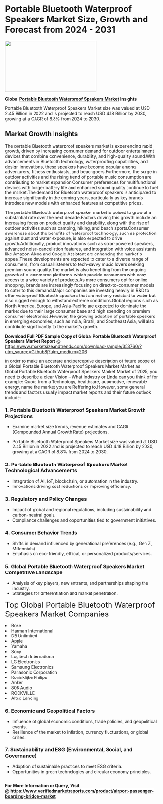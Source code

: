 <H1>Portable Bluetooth Waterproof Speakers Market Size, Growth and Forecast from 2024 - 2031</H1><img class="aligncenter size-medium wp-image-584254" src="https://thirdeyenews.in/wp-content/uploads/2024/09/Global-Market-Research-300x168.jpeg" alt="" width="300" height="168" /><p><strong>Global&nbsp;<a href="https://www.marketsizeandtrends.com/download-sample/353760/?utm_source=Github8j?utm_medium=206">Portable Bluetooth Waterproof Speakers Market</a> Insights</strong></p><p>Portable Bluetooth Waterproof Speakers Market size was valued at USD 2.45 Billion in 2022 and is projected to reach USD 4.18 Billion by 2030, growing at a CAGR of 8.8% from 2024 to 2030.</p><p><h2>Market Growth Insights</h2> <p>The portable Bluetooth waterproof speakers market is experiencing rapid growth, driven by increasing consumer demand for outdoor entertainment devices that combine convenience, durability, and high-quality sound.With advancements in Bluetooth technology, waterproofing capabilities, and design innovations, these speakers have become popular among adventurers, fitness enthusiasts, and beachgoers.Furthermore, the surge in outdoor activities and the rising trend of portable music consumption are contributing to market expansion.Consumer preferences for multifunctional devices with longer battery life and enhanced sound quality continue to fuel the market.The demand for Bluetooth waterproof speakers is anticipated to increase significantly in the coming years, particularly as key brands introduce new models with enhanced features at competitive prices.</p> <p>The portable Bluetooth waterproof speaker market is poised to grow at a substantial rate over the next decade.Factors driving this growth include an increasing focus on product quality and durability, along with the rise of outdoor activities such as camping, hiking, and beach sports.Consumer awareness about the benefits of waterproof technology, such as protection against dust and water exposure, is also expected to drive growth.Additionally, product innovations such as solar-powered speakers, advanced noise-cancellation features, and integration with voice assistants like Amazon Alexa and Google Assistant are enhancing the market's appeal.These developments are expected to cater to a diverse range of consumers, from casual listeners to tech-savvy music lovers seeking premium sound quality.The market is also benefiting from the ongoing growth of e-commerce platforms, which provide consumers with easy access to a wide variety of products.As more consumers opt for online shopping, brands are increasingly focusing on direct-to-consumer models to cater to this demand.Major companies are investing heavily in R&D to offer waterproof Bluetooth speakers that are not only resistant to water but also rugged enough to withstand extreme conditions.Global regions such as North America, Europe, and Asia-Pacific are expected to dominate the market due to their large consumer base and high spending on premium consumer electronics.However, the growing adoption of portable speakers in emerging economies, such as India, Brazil, and Southeast Asia, will also contribute significantly to the market’s growth.<p><span class=""><strong>Download Full PDF Sample Copy of Global Portable Bluetooth Waterproof Speakers Market Report</strong> @ <a href="https://www.marketsizeandtrends.com/download-sample/353760/?utm_source=Github8j?utm_medium=206" target="_blank">https://www.marketsizeandtrends.com/download-sample/353760/?utm_source=Github8j?utm_medium=206</a></span></p><p>In order to make an accurate and perceptive description of future scope of a Global&nbsp;Portable Bluetooth Waterproof Speakers Market Market as Global&nbsp;Portable Bluetooth Waterproof Speakers Market Market of 2025, you need to describe a clear Vision &ndash; What Industry or Linda can you think of for example: Quote from a Technology, healthcare, automotive, renewable energy, name the market you are Reffering to.However, some general trends and factors usually impact market reports and their future outlook include:</p><h3>1.&nbsp;<strong>Portable Bluetooth Waterproof Speakers Market Growth Projections</strong></h3><ul><li>Examine market size trends, revenue estimates and CAGR (Compounded Annual Growth Rate) projections.</li><li><p>Portable Bluetooth Waterproof Speakers Market size was valued at USD 2.45 Billion in 2022 and is projected to reach USD 4.18 Billion by 2030, growing at a CAGR of 8.8% from 2024 to 2030.</p></li></ul><h3>2.&nbsp;<strong>Portable Bluetooth Waterproof Speakers Market Technological Advancements</strong></h3><ul><li>Integration of AI, IoT, blockchain, or automation in the industry.</li><li>Innovations driving cost reductions or improving efficiency.</li></ul><h3>3.&nbsp;<strong>Regulatory and Policy Changes</strong></h3><ul><li>Impact of global and regional regulations, including sustainability and carbon-neutral goals.</li><li>Compliance challenges and opportunities tied to government initiatives.</li></ul><h3>4.&nbsp;<strong>Consumer Behavior Trends</strong></h3><ul><li>Shifts in demand influenced by generational preferences (e.g., Gen Z, Millennials).</li><li>Emphasis on eco-friendly, ethical, or personalized products/services.</li></ul><h3>5.&nbsp;<strong>Global Portable Bluetooth Waterproof Speakers Market Competitive Landscape</strong></h3><ul><li>Analysis of key players, new entrants, and partnerships shaping the industry.</li><li>Strategies for differentiation and market penetration.</li></ul><p data-pm-slice="1 1 []"><span style="color: inherit; font-family: inherit; font-size: 25px;">Top Global Portable Bluetooth Waterproof Speakers Market Companies</span></p><div class="" data-test-id=""><p><li>Bose</li><li> Harman International</li><li> DB Unlimited</li><li> Apple</li><li> Yamaha</li><li> Sony</li><li> Logitech International</li><li> LG Electronics</li><li> Samsung Electronics</li><li> Panasonic Corporation</li><li> Koninklijke Philips</li><li> Anker</li><li> 808 Audio</li><li> ROCKVILLE</li><li> Altec Lancing</li></p></div><h3>6.&nbsp;<strong>Economic and Geopolitical Factors</strong></h3><ul><li>Influence of global economic conditions, trade policies, and geopolitical events.</li><li>Resilience of the market to inflation, currency fluctuations, or global crises.</li></ul><h3>7.&nbsp;<strong>Sustainability and ESG (Environmental, Social, and Governance)</strong></h3><ul><li>Adoption of sustainable practices to meet ESG criteria.</li><li>Opportunities in green technologies and circular economy principles.</li></ul><h2><strong style="font-size: 14px;">For More Information or Query, Visit @&nbsp;</strong><a style="background-color: #ffffff; font-size: 14px;" href="https://www.marketsizeandtrends.com/report/portable-bluetooth-waterproof-speakers-market/" target="_blank">https://www.verifiedmarketreports.com/product/airport-passenger-boarding-bridge-market</a></h2>